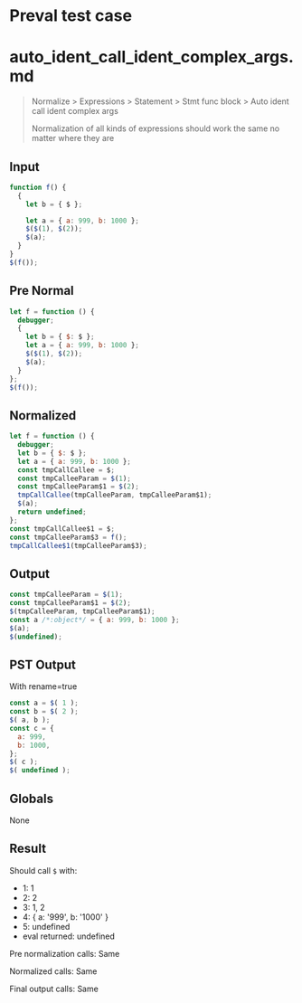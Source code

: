 # Preval test case

# auto_ident_call_ident_complex_args.md

> Normalize > Expressions > Statement > Stmt func block > Auto ident call ident complex args
>
> Normalization of all kinds of expressions should work the same no matter where they are

## Input

`````js filename=intro
function f() {
  {
    let b = { $ };

    let a = { a: 999, b: 1000 };
    $($(1), $(2));
    $(a);
  }
}
$(f());
`````

## Pre Normal


`````js filename=intro
let f = function () {
  debugger;
  {
    let b = { $: $ };
    let a = { a: 999, b: 1000 };
    $($(1), $(2));
    $(a);
  }
};
$(f());
`````

## Normalized


`````js filename=intro
let f = function () {
  debugger;
  let b = { $: $ };
  let a = { a: 999, b: 1000 };
  const tmpCallCallee = $;
  const tmpCalleeParam = $(1);
  const tmpCalleeParam$1 = $(2);
  tmpCallCallee(tmpCalleeParam, tmpCalleeParam$1);
  $(a);
  return undefined;
};
const tmpCallCallee$1 = $;
const tmpCalleeParam$3 = f();
tmpCallCallee$1(tmpCalleeParam$3);
`````

## Output


`````js filename=intro
const tmpCalleeParam = $(1);
const tmpCalleeParam$1 = $(2);
$(tmpCalleeParam, tmpCalleeParam$1);
const a /*:object*/ = { a: 999, b: 1000 };
$(a);
$(undefined);
`````

## PST Output

With rename=true

`````js filename=intro
const a = $( 1 );
const b = $( 2 );
$( a, b );
const c = {
  a: 999,
  b: 1000,
};
$( c );
$( undefined );
`````

## Globals

None

## Result

Should call `$` with:
 - 1: 1
 - 2: 2
 - 3: 1, 2
 - 4: { a: '999', b: '1000' }
 - 5: undefined
 - eval returned: undefined

Pre normalization calls: Same

Normalized calls: Same

Final output calls: Same

